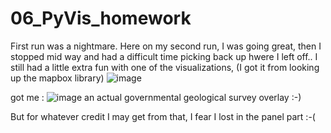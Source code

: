 # 06_PyVis_homework

First run was a nightmare.  Here on my second run, I was going great, then I stopped mid way and had a difficult time picking back up hwere I left off..
I still had a little extra fun with one of the visualizations, (I got it from looking up the mapbox library)
![image](https://user-images.githubusercontent.com/91569353/160468541-f9ac167e-c01b-4fde-a3fc-e6ae0f69a0b8.png)

got me :
![image](https://user-images.githubusercontent.com/91569353/160468665-1c4a4524-7d36-4ee4-aa3d-19a93d249da1.png)
an actual governmental geological survey overlay :-)

But for whatever credit I may get from that, I fear I lost in the panel part :-(
